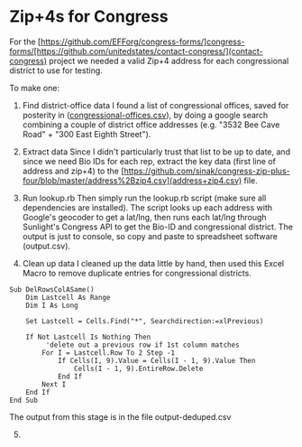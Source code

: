 Zip+4s for Congress
======================

For the [https://github.com/EFForg/congress-forms/]congress-forms/[https://github.com/unitedstates/contact-congress/](contact-congress) project we needed a valid Zip+4 address for each congressional district to use for testing.

To make one:

1. Find district-office data
I found a list of congressional offices, saved for posterity in ([congressional-offices.csv](https://github.com/sinak/congress-zip-plus-four/blob/master/congressional-offices.csv)), by doing a google search combining a couple of district office addresses (e.g. "3532 Bee Cave Road" + "300 East Eighth Street").

2. Extract data
Since I didn't particularly trust that list to be up to date, and since we need Bio IDs for each rep, extract the key data (first line of address and zip+4) to the [https://github.com/sinak/congress-zip-plus-four/blob/master/address%2Bzip4.csv](address+zip4.csv) file.

3. Run lookup.rb
Then simply run the lookup.rb script (make sure all dependencies are installed). 
The script looks up each address with Google's geocoder to get a lat/lng, then runs each lat/lng through Sunlight's Congress API to get the Bio-ID and congressional district.
The output is just to console, so copy and paste to spreadsheet software (output.csv).

4. Clean up data
I cleaned up the data little by hand, then used this Excel Macro to remove duplicate entries for congressional districts.
```
Sub DelRowsColASame()
    Dim Lastcell As Range
    Dim I As Long
     
    Set Lastcell = Cells.Find("*", Searchdirection:=xlPrevious)
     
    If Not Lastcell Is Nothing Then
         'delete out a previous row if 1st column matches
        For I = Lastcell.Row To 2 Step -1
            If Cells(I, 9).Value = Cells(I - 1, 9).Value Then
                Cells(I - 1, 9).EntireRow.Delete
            End If
        Next I
    End If
End Sub
```
The output from this stage is in the file output-deduped.csv

5. 
